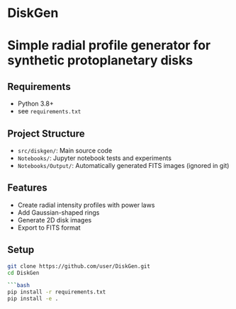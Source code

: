 # DiskGen
# Simple radial profile generator for synthetic protoplanetary disks

## Requirements
- Python 3.8+
- see `requirements.txt`


## Project Structure

- `src/diskgen/`: Main source code
- `Notebooks/`: Jupyter notebook tests and experiments
- `Notebooks/Output/`: Automatically generated FITS images (ignored in git)

## Features

- Create radial intensity profiles with power laws
- Add Gaussian-shaped rings
- Generate 2D disk images
- Export to FITS format

## Setup
```bash
git clone https://github.com/user/DiskGen.git
cd DiskGen

```bash
pip install -r requirements.txt
pip install -e .